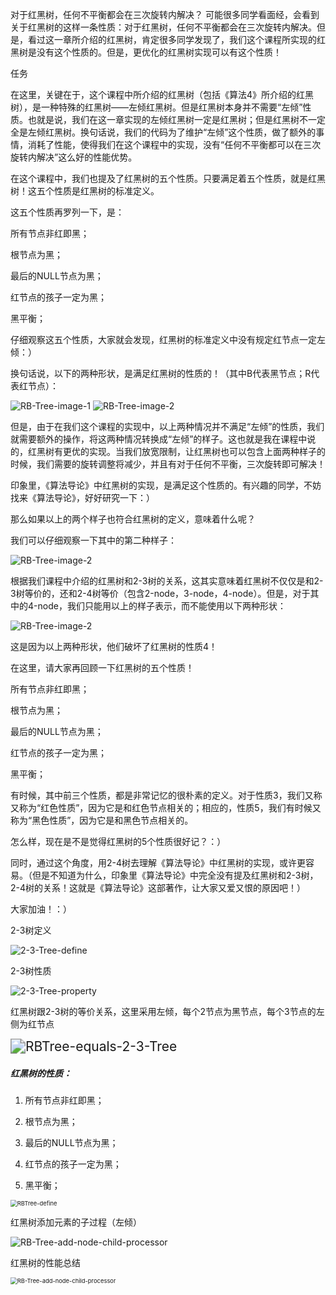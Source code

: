 对于红黑树，任何不平衡都会在三次旋转内解决？
可能很多同学看面经，会看到关于红黑树的这样一条性质：对于红黑树，任何不平衡都会在三次旋转内解决。但是，看过这一章所介绍的红黑树，肯定很多同学发现了，我们这个课程所实现的红黑树是没有这个性质的。但是，更优化的红黑树实现可以有这个性质！

任务

在这里，关键在于，这个课程中所介绍的红黑树（包括《算法4》所介绍的红黑树），是一种特殊的红黑树――左倾红黑树。但是红黑树本身并不需要“左倾”性质。也就是说，我们在这一章实现的左倾红黑树一定是红黑树；但是红黑树不一定全是左倾红黑树。换句话说，我们的代码为了维护“左倾”这个性质，做了额外的事情，消耗了性能，使得我们在这个课程中的实现，没有“任何不平衡都可以在三次旋转内解决”这么好的性能优势。

在这个课程中，我们也提及了红黑树的五个性质。只要满足着五个性质，就是红黑树！这五个性质是红黑树的标准定义。

这五个性质再罗列一下，是：

所有节点非红即黑；

根节点为黑；

最后的NULL节点为黑；

红节点的孩子一定为黑；

黑平衡；

仔细观察这五个性质，大家就会发现，红黑树的标准定义中没有规定红节点一定左倾：）

换句话说，以下的两种形状，是满足红黑树的性质的！（其中B代表黑节点；R代表红节点）：

<img src="imgs/image-1.png" alt="RB-Tree-image-1" style="zoom:100%;" />

<img src="imgs/image-2.png" alt="RB-Tree-image-2" style="zoom:100%;" />

但是，由于在我们这个课程的实现中，以上两种情况并不满足“左倾”的性质，我们就需要额外的操作，将这两种情况转换成“左倾”的样子。这也就是我在课程中说的，红黑树有更优的实现。当我们放宽限制，让红黑树也可以包含上面两种样子的时候，我们需要的旋转调整将减少，并且有对于任何不平衡，三次旋转即可解决！

印象里，《算法导论》中红黑树的实现，是满足这个性质的。有兴趣的同学，不妨找来《算法导论》，好好研究一下：）

那么如果以上的两个样子也符合红黑树的定义，意味着什么呢？

我们可以仔细观察一下其中的第二种样子：

<img src="imgs/image-2.png" alt="RB-Tree-image-2" style="zoom:100%;" />

根据我们课程中介绍的红黑树和2-3树的关系，这其实意味着红黑树不仅仅是和2-3树等价的，还和2-4树等价（包含2-node，3-node，4-node）。但是，对于其中的4-node，我们只能用以上的样子表示，而不能使用以下两种形状：

<img src="imgs/image-3.png" alt="RB-Tree-image-2" style="zoom:100%;" />

这是因为以上两种形状，他们破坏了红黑树的性质4！

在这里，请大家再回顾一下红黑树的五个性质！

所有节点非红即黑；

根节点为黑；

最后的NULL节点为黑；

红节点的孩子一定为黑；

黑平衡；

有时候，其中前三个性质，都是非常记忆的很朴素的定义。对于性质3，我们又称又称为“红色性质”，因为它是和红色节点相关的；相应的，性质5，我们有时候又称为“黑色性质”，因为它是和黑色节点相关的。

怎么样，现在是不是觉得红黑树的5个性质很好记？：）

同时，通过这个角度，用2-4树去理解《算法导论》中红黑树的实现，或许更容易。（但是不知道为什么，印象里《算法导论》中完全没有提及红黑树和2-3树，2-4树的关系！这就是《算法导论》这部著作，让大家又爱又恨的原因吧！）

大家加油！：）



2-3树定义

![2-3-Tree-define](03-The-Equivalence-of-RBTree-and-2-3-Tree/2-3-Tree-define.png)

2-3树性质

![2-3-Tree-property](03-The-Equivalence-of-RBTree-and-2-3-Tree/2-3-Tree-property.png)

红黑树跟2-3树的等价关系，这里采用左倾，每个2节点为黑节点，每个3节点的左侧为红节点

<img src="03-The-Equivalence-of-RBTree-and-2-3-Tree/RBTree-equals-2-3-Tree.png" alt="RBTree-equals-2-3-Tree" style="zoom:150%;" />

##### 红黑树的性质：

1. 所有节点非红即黑；

2. 根节点为黑；

3. 最后的NULL节点为黑；

4. 红节点的孩子一定为黑；

5. 黑平衡；

<img src="03-The-Equivalence-of-RBTree-and-2-3-Tree/RBTree-define.png" alt="RBTree-define" style="zoom:67%;" />

红黑树添加元素的子过程（左倾）

![RB-Tree-add-node-child-processor](07-Adding-Elements-in-Red-Black-Tree/RB-Tree-add-node-child-processor.png)

红黑树的性能总结

<img src="08-The-Performance-of-Red-Black-Tree/RB-Tree-performance.png" alt="RB-Tree-add-node-child-processor" style="zoom:67%;" />